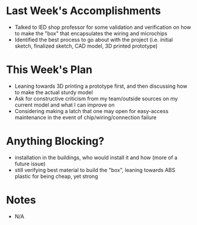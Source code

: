 Last Week's Accomplishments
===========================
* Talked to IED shop professor for some validation and verification on how to make the "box" that encapsulates the wiring and microchips
* Identified the best process to go about with the project (i.e. initial sketch, finalized sketch, CAD model, 3D printed prototype)

This Week's Plan
================
* Leaning towards 3D printing a prototype first, and then discussing how to make the actual sturdy model
* Ask for constructive criticism from my team/outside sources on my current model and what I can improve on
* Considering making a latch that one may open for easy-access maintenance in the event of chip/wiring/connection failure

Anything Blocking?
==================
* installation in the buildings, who would install it and how (more of a future issue)
* still verifying best material to build the "box", leaning towards ABS plastic for being cheap, yet strong
 
Notes
=====
* N/A